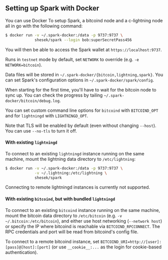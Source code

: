 ## Setting up Spark with Docker

You can use Docker To setup Spark, a bitcoind node and a c-lightning node all in go with the following command:

```bash
$ docker run -v ~/.spark-docker:/data -p 9737:9737 \
             shesek/spark --login bob:superSecretPass456
```

You will then be able to access the Spark wallet at `https://localhost:9737`.

Runs in `testnet` mode by default, set `NETWORK` to override (e.g. `-e NETWORK=bitcoin`).

Data files will be stored in `~/.spark-docker/{bitcoin,lightning,spark}`.
You can set Spark's configuration options in `~/.spark-docker/spark/config`.

When starting for the first time, you'll have to wait for the bitcoin node to sync up.
You can check the progress by tailing `~/.spark-docker/bitcoin/debug.log`.

You can set custom command line options for `bitcoind` with `BITCOIND_OPT`
and for `lightningd` with `LIGHTNINGD_OPT`.

Note that TLS will be enabled by default (even without changing `--host`).
You can use `--no-tls` to turn it off.

#### With existing `lightningd`

To connect to an existing `lightningd` instance running on the same machine,
mount the lightning data directory to `/etc/lightning`:

```bash
$ docker run -v ~/.spark-docker:/data -p 9737:9737 \
             -v ~/.lightning:/etc/lightning \
             shesek/spark
```

Connecting to remote lightningd instances is currently not supported.

#### With existing `bitcoind`, but with bundled `lightningd`

To connect to an existing `bitcoind` instance running on the same machine,
mount the bitcoin data directory to `/etc/bitcoin` (e.g. `-v ~/.bitcoin:/etc/bitcoin`),
and either use host networking (`--network host`) or specify the IP where bitcoind is reachable via `BITCOIND_RPCCONNECT`.
The RPC credentials and port will be read from bitcoind's config file.

To connect to a remote bitcoind instance, set `BITCOIND_URI=http://[user]:[pass]@[host]:[port]`
(or use `__cookie__:...` as the login for cookie-based authentication).
